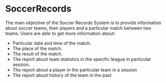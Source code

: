 # SoccerRecords

The main objective of the Soccer Records System is to provide information about soccer teams, their players and a particular match between two teams. Users are able to get more information about:

 - Particular date and time of the match.
 - The place of the match.
 - The result of the match.
 - The report about team statistics in the specific league in particular session.
 - The report about a player in the particular team in a session
 - The report about history of the team in the past

